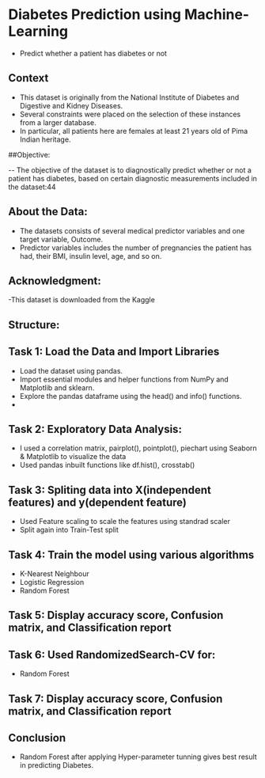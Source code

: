 # Diabetes Prediction using Machine-Learning

- Predict whether a patient has diabetes or not

## Context

- This dataset is originally from the National Institute of Diabetes and Digestive and Kidney Diseases.
- Several constraints were placed on the selection of these instances from a larger database.
- In particular, all patients here are females at least 21 years old of Pima Indian heritage.

##Objective:

-- The objective of the dataset is to diagnostically predict whether or not a patient has diabetes, based on certain diagnostic measurements included in the dataset:44

## About the Data:

- The datasets consists of several medical predictor variables and one target variable, Outcome.
- Predictor variables includes the number of pregnancies the patient has had, their BMI, insulin level, age, and so on.

## Acknowledgment:

-This dataset is downloaded from the Kaggle

## Structure:

## Task 1: Load the Data and Import Libraries

- Load the dataset using pandas.
- Import essential modules and helper functions from NumPy and Matplotlib and sklearn.
- Explore the pandas dataframe using the head() and info() functions.
- 
## Task 2: Exploratory Data Analysis:

- I used a correlation matrix, pairplot(), pointplot(), piechart using Seaborn & Matplotlib to visualize the data
- Used pandas inbuilt functions like df.hist(), crosstab()

## Task 3: Spliting data into X(independent features) and y(dependent feature)

- Used Feature scaling to scale the features using standrad scaler
- Split again into Train-Test split

## Task 4: Train the model using various algorithms

- K-Nearest Neighbour
- Logistic Regression
- Random Forest

## Task 5: Display accuracy score, Confusion matrix, and Classification report

## Task 6: Used RandomizedSearch-CV for:

- Random Forest

## Task 7: Display accuracy score, Confusion matrix, and Classification report

## Conclusion

- Random Forest after applying Hyper-parameter tunning gives best result in predicting Diabetes.
